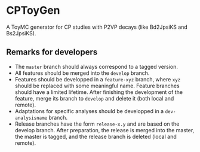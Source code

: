 # CPToyGen

A ToyMC generator for CP studies with P2VP decays (like Bd2JpsiKS and Bs2JpsiKS).

## Remarks for developers
- The `master` branch should always correspond to a tagged version.
- All features should be merged into the `develop` branch.
- Features should be developped in a `feature-xyz` branch, where `xyz` should be replaced with some meaningful name. Feature branches should have a limited lifetime. After finishing the development of the feature, merge its branch to `develop` and delete it (both local and remote).
- Adaptations for specific analyses should be developped in a `dev-analysisname` branch.
- Release branches have the form `release-x.y` and are based on the develop branch. After preparation, the release is merged into the master, the master is tagged, and the release branch is deleted (local and remote).
